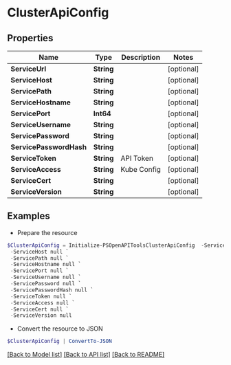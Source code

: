 # ClusterApiConfig
## Properties

Name | Type | Description | Notes
------------ | ------------- | ------------- | -------------
**ServiceUrl** | **String** |  | [optional] 
**ServiceHost** | **String** |  | [optional] 
**ServicePath** | **String** |  | [optional] 
**ServiceHostname** | **String** |  | [optional] 
**ServicePort** | **Int64** |  | [optional] 
**ServiceUsername** | **String** |  | [optional] 
**ServicePassword** | **String** |  | [optional] 
**ServicePasswordHash** | **String** |  | [optional] 
**ServiceToken** | **String** | API Token | [optional] 
**ServiceAccess** | **String** | Kube Config | [optional] 
**ServiceCert** | **String** |  | [optional] 
**ServiceVersion** | **String** |  | [optional] 

## Examples

- Prepare the resource
```powershell
$ClusterApiConfig = Initialize-PSOpenAPIToolsClusterApiConfig  -ServiceUrl null `
 -ServiceHost null `
 -ServicePath null `
 -ServiceHostname null `
 -ServicePort null `
 -ServiceUsername null `
 -ServicePassword null `
 -ServicePasswordHash null `
 -ServiceToken null `
 -ServiceAccess null `
 -ServiceCert null `
 -ServiceVersion null
```

- Convert the resource to JSON
```powershell
$ClusterApiConfig | ConvertTo-JSON
```

[[Back to Model list]](../README.md#documentation-for-models) [[Back to API list]](../README.md#documentation-for-api-endpoints) [[Back to README]](../README.md)

